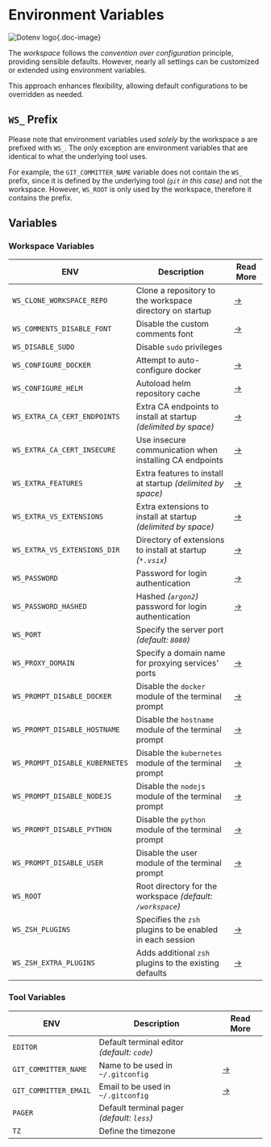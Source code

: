 # Environment Variables

![Dotenv logo](/icons/dotenv.svg){.doc-image}

The *workspace* follows the *convention over configuration* principle, providing sensible
defaults.
However, nearly all settings can be customized or extended using environment variables.

This approach enhances flexibility, allowing default configurations to be overridden as
needed.

## `WS_` Prefix

Please note that environment variables used *solely* by the workspace a are prefixed with
`WS_`.
The only exception are environment variables that are identical to what the underlying tool uses.

For example, the `GIT_COMMITTER_NAME` variable does  not contain the `WS_` prefix, since it
is defined by the underlying tool *(`git` in this case)* and not the workspace.
However, `WS_ROOT` is only used by the workspace, therefore it contains the prefix.

## Variables

### Workspace Variables

| ENV                            | Description                                                     | Read More       |
| ------------------------------ | --------------------------------------------------------------- | --------------- |
| `WS_CLONE_WORKSPACE_REPO`      | Clone a repository to the workspace directory on startup        | [→][git]        |
| `WS_COMMENTS_DISABLE_FONT`     | Disable the custom comments font                                | [→][fonts]      |
| `WS_DISABLE_SUDO`              | Disable `sudo` privileges                                       |                 |
| `WS_CONFIGURE_DOCKER`          | Attempt to auto-configure docker                                | [→][docker]     |
| `WS_CONFIGURE_HELM`            | Autoload helm repository cache                                  | [→][helm]       |
| `WS_EXTRA_CA_CERT_ENDPOINTS`   | Extra CA endpoints to install at startup *(delimited by space)* | [→][ca]         |
| `WS_EXTRA_CA_CERT_INSECURE`    | Use insecure communication when installing CA endpoints         | [→][ca]         |
| `WS_EXTRA_FEATURES`            | Extra features to install at startup *(delimited by space)*     | [→][features]   |
| `WS_EXTRA_VS_EXTENSIONS`       | Extra extensions to install at startup *(delimited by space)*   | [→][extensions] |
| `WS_EXTRA_VS_EXTENSIONS_DIR`   | Directory of extensions to install at startup *(`*.vsix`)*      | [→][extensions] |
| `WS_PASSWORD`                  | Password for login authentication                               | [→][auth]       |
| `WS_PASSWORD_HASHED`           | Hashed *(`argon2`)* password for login authentication           | [→][auth]       |
| `WS_PORT`                      | Specify the server port *(default: `8080`)*                     |                 |
| `WS_PROXY_DOMAIN`              | Specify a domain name for proxying services' ports              | [→][ports]      |
| `WS_PROMPT_DISABLE_DOCKER`     | Disable the `docker` module of the terminal prompt              | [→][terminal]   |
| `WS_PROMPT_DISABLE_HOSTNAME`   | Disable the `hostname` module of the terminal prompt            | [→][terminal]   |
| `WS_PROMPT_DISABLE_KUBERNETES` | Disable the `kubernetes` module of the terminal prompt          | [→][terminal]   |
| `WS_PROMPT_DISABLE_NODEJS`     | Disable the `nodejs` module of the terminal prompt              | [→][terminal]   |
| `WS_PROMPT_DISABLE_PYTHON`     | Disable the `python` module of the terminal prompt              | [→][terminal]   |
| `WS_PROMPT_DISABLE_USER`       | Disable the user module of the terminal prompt                  | [→][terminal]   |
| `WS_ROOT`                      | Root directory for the workspace *(default: `/workspace`)*      |                 |
| `WS_ZSH_PLUGINS`               | Specifies the `zsh` plugins to be enabled in each session       | [→][terminal]   |
| `WS_ZSH_EXTRA_PLUGINS`         | Adds additional `zsh` plugins to the existing defaults          | [→][terminal]   |

### Tool Variables

| ENV                   | Description                                  | Read More |
| --------------------- | -------------------------------------------- | --------- |
| `EDITOR`              | Default terminal editor  *(default: `code`)* |           |
| `GIT_COMMITTER_NAME`  | Name to be used in `~/.gitconfig`            | [→][git]  |
| `GIT_COMMITTER_EMAIL` | Email to be used in `~/.gitconfig`           | [→][git]  |
| `PAGER`               | Default terminal pager *(default: `less`)*   |           |
| `TZ`                  | Define the timezone                          |           |

[auth]: /editor/authentication
[ca]: /settings/enterprise-ca
[docker]: /tools/docker
[extensions]: /editor/extensions
[helm]: /tools/helm
[fonts]: /editor/theme-and-fonts
[features]: /editor/features
[git]: /tools/git
[ports]: /editor/port-forwarding
[terminal]: /editor/terminal
